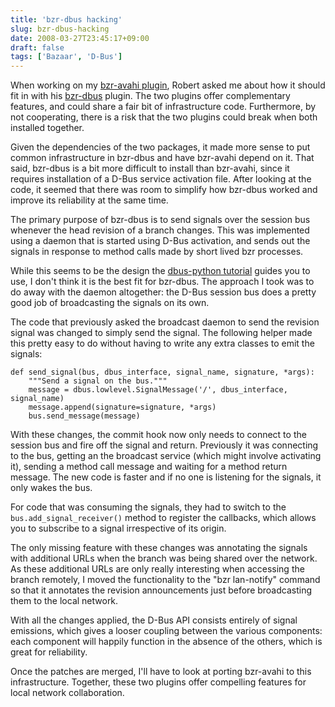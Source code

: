 ```yaml
---
title: 'bzr-dbus hacking'
slug: bzr-dbus-hacking
date: 2008-03-27T23:45:17+09:00
draft: false
tags: ['Bazaar', 'D-Bus']
---
```


When working on my [bzr-avahi
plugin](http://blogs.gnome.org/jamesh/2008/02/19/bzr-avahi/), Robert
asked me about how it should fit in with his
[bzr-dbus](https://launchpad.net/bzr-dbus) plugin. The two plugins offer
complementary features, and could share a fair bit of infrastructure
code. Furthermore, by not cooperating, there is a risk that the two
plugins could break when both installed together.

Given the dependencies of the two packages, it made more sense to put
common infrastructure in bzr-dbus and have bzr-avahi depend on it. That
said, bzr-dbus is a bit more difficult to install than bzr-avahi, since
it requires installation of a D-Bus service activation file. After
looking at the code, it seemed that there was room to simplify how
bzr-dbus worked and improve its reliability at the same time.

The primary purpose of bzr-dbus is to send signals over the session bus
whenever the head revision of a branch changes. This was implemented
using a daemon that is started using D-Bus activation, and sends out the
signals in response to method calls made by short lived bzr processes.

While this seems to be the design the [dbus-python
tutorial](http://dbus.freedesktop.org/doc/dbus-python/doc/tutorial.html)
guides you to use, I don\'t think it is the best fit for bzr-dbus. The
approach I took was to do away with the daemon altogether: the D-Bus
session bus does a pretty good job of broadcasting the signals on its
own.

The code that previously asked the broadcast daemon to send the revision
signal was changed to simply send the signal. The following helper made
this pretty easy to do without having to write any extra classes to emit
the signals:

    def send_signal(bus, dbus_interface, signal_name, signature, *args):
        """Send a signal on the bus."""
        message = dbus.lowlevel.SignalMessage('/', dbus_interface, signal_name)
        message.append(signature=signature, *args)
        bus.send_message(message)

With these changes, the commit hook now only needs to connect to the
session bus and fire off the signal and return. Previously it was
connecting to the bus, getting an the broadcast service (which might
involve activating it), sending a method call message and waiting for a
method return message. The new code is faster and if no one is listening
for the signals, it only wakes the bus.

For code that was consuming the signals, they had to switch to the
`bus.add_signal_receiver()` method to register the callbacks, which
allows you to subscribe to a signal irrespective of its origin.

The only missing feature with these changes was annotating the signals
with additional URLs when the branch was being shared over the network.
As these additional URLs are only really interesting when accessing the
branch remotely, I moved the functionality to the \"bzr lan-notify\"
command so that it annotates the revision announcements just before
broadcasting them to the local network.

With all the changes applied, the D-Bus API consists entirely of signal
emissions, which gives a looser coupling between the various components:
each component will happily function in the absence of the others, which
is great for reliability.

Once the patches are merged, I\'ll have to look at porting bzr-avahi to
this infrastructure. Together, these two plugins offer compelling
features for local network collaboration.
